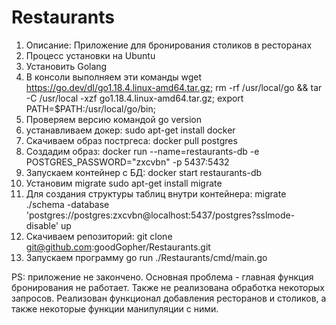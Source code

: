 # Restaurants
1. Описание: Приложение для бронирования столиков в ресторанах
2. Процесс установки на Ubuntu
3. Установить Golang
4. В консоли выполняем  эти команды
    wget https://go.dev/dl/go1.18.4.linux-amd64.tar.gz; 
    rm -rf /usr/local/go && tar -C /usr/local -xzf go1.18.4.linux-amd64.tar.gz;
    export PATH=$PATH:/usr/local/go/bin;
5. Проверяем версию командой go version
6. устанавливаем докер: sudo apt-get install docker
7. Скачиваем образ постргеса: docker pull postgres
8. Создадим образ: docker run --name=restaurants-db -e POSTGRES_PASSWORD="zxcvbn" -p 5437:5432
9. Запускаем контейнер с БД: docker start  restaurants-db
10. Установим migrate sudo apt-get install migrate
11. Для создания структуры таблиц внутри контейнера: migrate ./schema -database 'postgres://postgres:zxcvbn@localhost:5437/postgres?sslmode-disable' up
11. Скачиваем репозиторий: git clone git@github.com:goodGopher/Restaurants.git
12. Запускаем программу go run ./Restaurants/cmd/main.go

PS: приложение не закончено. Основная проблема - главная функция бронирования не работает. Также не реализована обработка некоторых запросов. 
Реализован функционал добавления ресторанов и столиков, а также некоторые функции манипуляции с ними.
